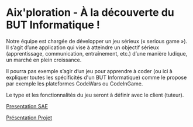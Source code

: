 # Aix'ploration - À la découverte du BUT Informatique !
 
Notre équipe est chargée de développer un jeu sérieux (« serious
game »). 
Il s’agit d’une application qui vise à atteindre un objectif
sérieux (apprentissage, communication, entraînement, etc.)
d’une manière ludique, un marché en plein croissance.

Il pourra pas exemple s’agir d’un jeu pour apprendre à coder (ou ici à expliquer toutes les spécificités d'un BUT Informatique)
comme le propose par exemple les plateformes CodeWars ou
CodeInGame. 

Le type et les fonctionnalités du jeu seront à
définir avec le client (tuteur). 

[Presentation SAE](https://github.com/Aehnt/SAES3/files/9753629/2022_SAE_S3_presentation.pdf)  

[Présentation Projet](https://user-images.githubusercontent.com/104560706/205443143-24af80b3-0251-44e4-851d-2bcfc903bfae.mp4)

